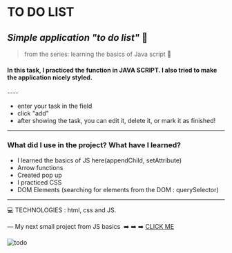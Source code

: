 
<h1> TO DO LIST </h1>

 
*<h2>Simple application  "to do list"* :blue_book:</h2>
>from the series: learning the basics of Java script  :muscle:

<h4>In this task, I practiced the function in JAVA SCRIPT. I also tried to make the application nicely styled.</h4>
----


* enter your task in the field
* click "add"
* after showing the task, you can edit it, delete it, or mark it as finished!



-------

<h3>What did I use in the project? What have I learned?</h3>

* I learned the basics of JS here(appendChild, setAttribute)
* Arrow functions
* Created pop up 
* I practiced CSS
* DOM Elements (searching for elements from the DOM : querySelector)



-----


:computer: TECHNOLOGIES : html, css and JS.

—
My next small project from JS basics  :arrow_right: :arrow_right: :arrow_right: [CLICK ME ](https://github.com/martynakil/STONE-PAPER-SCISSORS-GAME)














![todo](https://user-images.githubusercontent.com/59742201/104838623-70882a80-58bc-11eb-8dde-2fc36e954c75.png)
